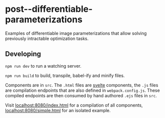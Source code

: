 # post--differentiable-parameterizations
Examples of differentiable image parameterizations that allow solving previously intractable optimization tasks.

## Developing

`npm run dev` to run a watching server.

`npm run build` to build, transpile, babel-ify and minify files.

Components are in `src`. The `.html` files are [svelte](https://svelte.technology/guide) components, the `.js` files are compilation endpoints that are also defined in `webpack.config.js`. These compiled endpoints are then consumed by hand authored `.ejs` files in `src`.

Visit [localhost:8080/index.html](localhost:8080/index.html) for a compilation of all components, [localhost:8080/simple.html](localhost:8080/simple.html) for an isolated example.
